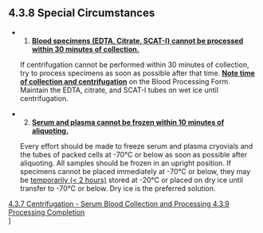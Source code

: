 ## 4.3.8 Special Circumstances

* 1. **<u>Blood specimens (EDTA, Citrate, SCAT-I) cannot be processed within 30 minutes of collection.</u>**

  If centrifugation cannot be performed within 30 minutes of collection, try to process specimens as soon as possible after that time. **<u>Note time of collection and centrifugation</u>** on the Blood Processing Form. Maintain the EDTA, citrate, and SCAT-I tubes on wet ice until centrifugation.

* 2. **<u>Serum and plasma cannot be frozen within 10 minutes of aliquoting.</U>**

  Every effort should be made to freeze serum and plasma cryovials and the tubes of packed cells at -70°C or below as soon as possible after aliquoting.  All samples should be frozen in an upright position.  If specimens cannot be placed immediately at -70°C or below, they may be <u>temporarily (< 2 hours)</u> stored at -20°C or placed on dry ice until transfer to -70°C or below.  Dry ice is the preferred solution.


<div class="center">
<div class="btn-group">
  <a href=":pages_path:/manuals/blood-collection-processing/4-03-07-centrifugation-serum.md" class="btn btn-default">
    <span class="glyphicon glyphicon-chevron-left"></span>
    4.3.7 Centrifugation - Serum
  </a>

  <a href=":pages_path:/manuals/blood-collection-processing" class="btn btn-default">
    <span class="glyphicon glyphicon-chevron-up"></span>
    Blood Collection and Processing
  </a>

  <a href=":pages_path:/manuals/blood-collection-processing/4-03-09-processing-completion.md" class="btn btn-success">
    4.3.9 Processing Completion
    <span class="glyphicon glyphicon-chevron-right"></span>
  </a>
</div>
</div>]